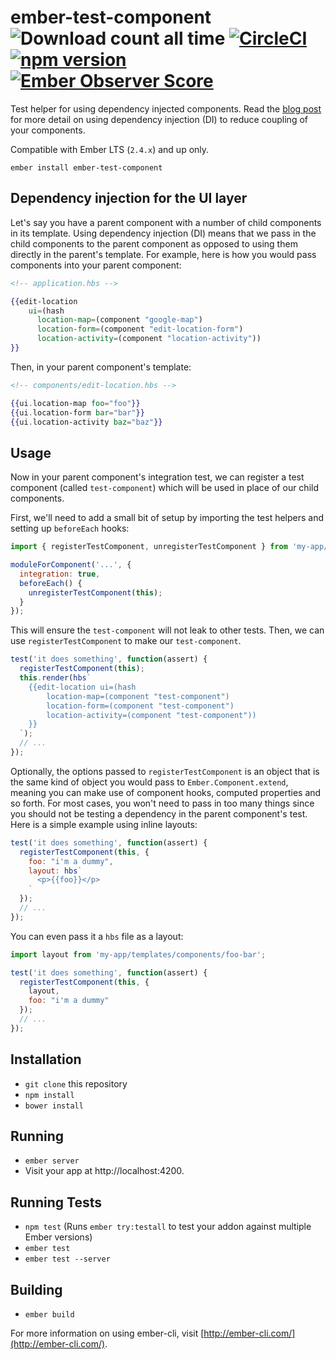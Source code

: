 # ember-test-component ![Download count all time](https://img.shields.io/npm/dt/ember-test-component.svg) [![CircleCI](https://circleci.com/gh/poteto/ember-test-component.svg?style=shield)](https://circleci.com/gh/poteto/ember-test-component) [![npm version](https://badge.fury.io/js/ember-test-component.svg)](https://badge.fury.io/js/ember-test-component) [![Ember Observer Score](http://emberobserver.com/badges/ember-test-component.svg)](http://emberobserver.com/addons/ember-test-component)

Test helper for using dependency injected components. Read the [blog post](https://emberway.io/component-dependency-injection-in-ember-js-a46a39a5d30a#.6do6b9t6o) for more detail on using dependency injection (DI) to reduce coupling of your components.

Compatible with Ember LTS (`2.4.x`) and up only.

```
ember install ember-test-component
```

## Dependency injection for the UI layer

Let's say you have a parent component with a number of child components in its template. Using dependency injection (DI) means that we pass in the child components to the parent component as opposed to using them directly in the parent's template. For example, here is how you would pass components into your parent component:

```hbs
<!-- application.hbs -->

{{edit-location 
    ui=(hash
      location-map=(component "google-map")
      location-form=(component "edit-location-form")
      location-activity=(component "location-activity"))
}}
```

Then, in your parent component's template:

```hbs
<!-- components/edit-location.hbs -->

{{ui.location-map foo="foo"}}
{{ui.location-form bar="bar"}}
{{ui.location-activity baz="baz"}}
```

## Usage

Now in your parent component's integration test, we can register a test component (called `test-component`) which will be used in place of our child components.

First, we'll need to add a small bit of setup by importing the test helpers and setting up `beforeEach` hooks:

```js
import { registerTestComponent, unregisterTestComponent } from 'my-app/tests/ember-test-component';

moduleForComponent('...', {
  integration: true,
  beforeEach() {
    unregisterTestComponent(this);
  }
});
```

This will ensure the `test-component` will not leak to other tests. Then, we can use `registerTestComponent` to make our `test-component`.

```js
test('it does something', function(assert) {
  registerTestComponent(this);
  this.render(hbs`
    {{edit-location ui=(hash
        location-map=(component "test-component")
        location-form=(component "test-component")
        location-activity=(component "test-component"))
    }}
  `);
  // ...
});
```

Optionally, the options passed to `registerTestComponent` is an object that is the same kind of object you would pass to `Ember.Component.extend`, meaning you can make use of component hooks, computed properties and so forth. For most cases, you won't need to pass in too many things since you should not be testing a dependency in the parent component's test. Here is a simple example using inline layouts:

```js
test('it does something', function(assert) {
  registerTestComponent(this, {
    foo: "i'm a dummy",
    layout: hbs`
      <p>{{foo}}</p>
    `
  });
  // ...
});
```

You can even pass it a `hbs` file as a layout:

```js
import layout from 'my-app/templates/components/foo-bar';

test('it does something', function(assert) {
  registerTestComponent(this, {
    layout,
    foo: "i'm a dummy"
  });
  // ... 
});
```

## Installation

* `git clone` this repository
* `npm install`
* `bower install`

## Running

* `ember server`
* Visit your app at http://localhost:4200.

## Running Tests

* `npm test` (Runs `ember try:testall` to test your addon against multiple Ember versions)
* `ember test`
* `ember test --server`

## Building

* `ember build`

For more information on using ember-cli, visit [http://ember-cli.com/](http://ember-cli.com/).
